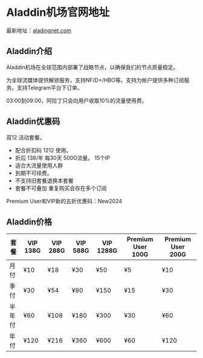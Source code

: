 # Aladdin机场官网地址

最新地址：[aladingnet.com](https://www.aladingnet.com/register?aff=AOZUW3owvM)

## Aladdin介绍

Aladdin机场在全球范围内部署了战略节点，以确保我们的节点质量稳定。

为全球流媒体提供解锁服务，支持NF/D+/HBO等。支持为帐户提供多种订阅服务。支持Telegram平台下订单。

03:00到09:00，阿拉丁只会向用户收取10%的流量使用费。

## Aladdin优惠码

双12 活动套餐。
- 配合折扣码 1212 使用。
- 折后 138/年 每30天 500G流量。  15个IP
- 适合大流量使用人群
- 到期不可续费。
- 不支持旧套餐退换本套餐
- 套餐不可叠加 重复购买会存在多个订阅

Premium User和VIP新的五折优惠码：New2024 

## Aladdin价格

|套餐|VIP 138G|VIP 288G|VIP 588G|VIP 1288G|Premium User 100G|Premium User 200G|
|----|----|----|----|----|----|----|
|月付|¥10|¥18|¥30|¥50|¥5|¥10|
|季付|¥30|¥54|¥90|¥150|¥15|¥30|
|半年付|¥60|¥108|¥180|¥300|¥30|¥60|
|年付|¥120|¥216|¥360|¥600|¥60|¥120|

